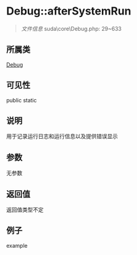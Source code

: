 # Debug::afterSystemRun

> *文件信息* suda\core\Debug.php: 29~633
## 所属类 

[Debug](../Debug.md)

## 可见性

  public  static
## 说明

用于记录运行日志和运行信息以及提供错误显示

## 参数

无参数
## 返回值
返回值类型不定
## 例子

example